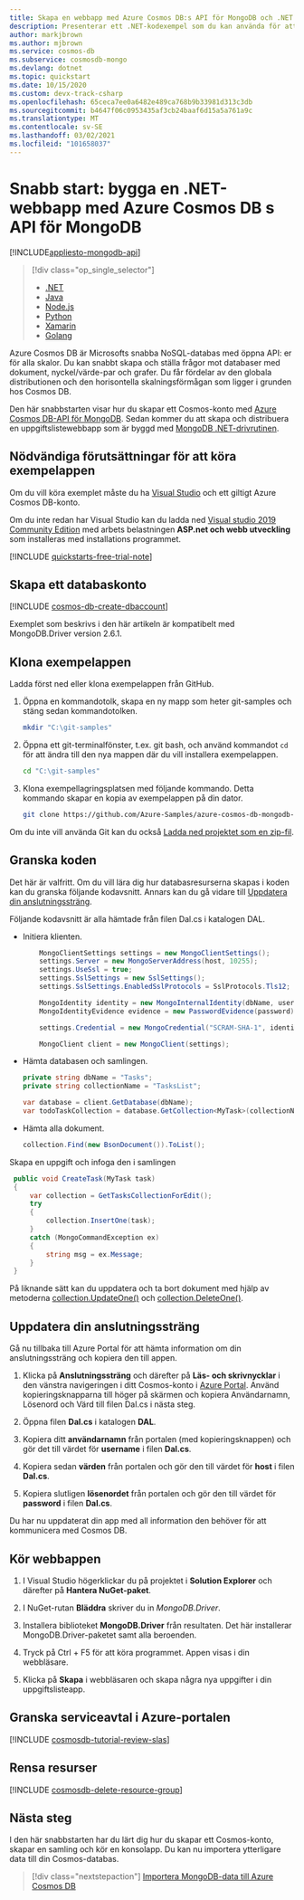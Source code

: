```yaml
---
title: Skapa en webbapp med Azure Cosmos DB:s API för MongoDB och .NET SDK
description: Presenterar ett .NET-kodexempel som du kan använda för att ansluta till och ställa frågor men hjälp av Azure Cosmos DB:s API för MongoDB.
author: markjbrown
ms.author: mjbrown
ms.service: cosmos-db
ms.subservice: cosmosdb-mongo
ms.devlang: dotnet
ms.topic: quickstart
ms.date: 10/15/2020
ms.custom: devx-track-csharp
ms.openlocfilehash: 65ceca7ee0a6482e489ca768b9b33981d313c3db
ms.sourcegitcommit: b4647f06c0953435af3cb24baaf6d15a5a761a9c
ms.translationtype: MT
ms.contentlocale: sv-SE
ms.lasthandoff: 03/02/2021
ms.locfileid: "101658037"
---
```

# <a name="quickstart-build-a-net-web-app-using-azure-cosmos-dbs-api-for-mongodb"></a>Snabb start: bygga en .NET-webbapp med Azure Cosmos DB s API för MongoDB 
[!INCLUDE[appliesto-mongodb-api](includes/appliesto-mongodb-api.md)]

> [!div class="op_single_selector"]
> * [.NET](create-mongodb-dotnet.md)
> * [Java](create-mongodb-java.md)
> * [Node.js](create-mongodb-nodejs.md)
> * [Python](./mongodb-introduction.md)
> * [Xamarin](create-mongodb-xamarin.md)
> * [Golang](create-mongodb-go.md)
>  

Azure Cosmos DB är Microsofts snabba NoSQL-databas med öppna API: er för alla skalor. Du kan snabbt skapa och ställa frågor mot databaser med dokument, nyckel/värde-par och grafer. Du får fördelar av den globala distributionen och den horisontella skalningsförmågan som ligger i grunden hos Cosmos DB. 

Den här snabbstarten visar hur du skapar ett Cosmos-konto med [Azure Cosmos DB-API för MongoDB](mongodb-introduction.md). Sedan kommer du att skapa och distribuera en uppgiftslistewebbapp som är byggd med [MongoDB .NET-drivrutinen](https://docs.mongodb.com/ecosystem/drivers/csharp/).

## <a name="prerequisites-to-run-the-sample-app"></a>Nödvändiga förutsättningar för att köra exempelappen

Om du vill köra exemplet måste du ha [Visual Studio](https://www.visualstudio.com/downloads/) och ett giltigt Azure Cosmos DB-konto.

Om du inte redan har Visual Studio kan du ladda ned [Visual studio 2019 Community Edition](https://www.visualstudio.com/downloads/) med arbets belastningen **ASP.net och webb utveckling** som installeras med installations programmet.

[!INCLUDE [quickstarts-free-trial-note](../../includes/quickstarts-free-trial-note.md)] 

<a id="create-account"></a>
## <a name="create-a-database-account"></a>Skapa ett databaskonto

[!INCLUDE [cosmos-db-create-dbaccount](../../includes/cosmos-db-create-dbaccount-mongodb.md)]

Exemplet som beskrivs i den här artikeln är kompatibelt med MongoDB.Driver version 2.6.1.

## <a name="clone-the-sample-app"></a>Klona exempelappen

Ladda först ned eller klona exempelappen från GitHub. 

1. Öppna en kommandotolk, skapa en ny mapp som heter git-samples och stäng sedan kommandotolken.

    ```bash
    mkdir "C:\git-samples"
    ```

2. Öppna ett git-terminalfönster, t.ex. git bash, och använd kommandot `cd` för att ändra till den nya mappen där du vill installera exempelappen.

    ```bash
    cd "C:\git-samples"
    ```

3. Klona exempellagringsplatsen med följande kommando. Detta kommando skapar en kopia av exempelappen på din dator. 

    ```bash
    git clone https://github.com/Azure-Samples/azure-cosmos-db-mongodb-dotnet-getting-started.git
    ```

Om du inte vill använda Git kan du också [Ladda ned projektet som en zip-fil](https://github.com/Azure-Samples/azure-cosmos-db-mongodb-dotnet-getting-started/archive/master.zip).

## <a name="review-the-code"></a>Granska koden

Det här är valfritt. Om du vill lära dig hur databasresurserna skapas i koden kan du granska följande kodavsnitt. Annars kan du gå vidare till [Uppdatera din anslutningssträng](#update-your-connection-string). 

Följande kodavsnitt är alla hämtade från filen Dal.cs i katalogen DAL.

* Initiera klienten.

    ```cs
        MongoClientSettings settings = new MongoClientSettings();
        settings.Server = new MongoServerAddress(host, 10255);
        settings.UseSsl = true;
        settings.SslSettings = new SslSettings();
        settings.SslSettings.EnabledSslProtocols = SslProtocols.Tls12;

        MongoIdentity identity = new MongoInternalIdentity(dbName, userName);
        MongoIdentityEvidence evidence = new PasswordEvidence(password);

        settings.Credential = new MongoCredential("SCRAM-SHA-1", identity, evidence);

        MongoClient client = new MongoClient(settings);
    ```

* Hämta databasen och samlingen.

    ```cs
    private string dbName = "Tasks";
    private string collectionName = "TasksList";

    var database = client.GetDatabase(dbName);
    var todoTaskCollection = database.GetCollection<MyTask>(collectionName);
    ```

* Hämta alla dokument.

    ```cs
    collection.Find(new BsonDocument()).ToList();
    ```

Skapa en uppgift och infoga den i samlingen

   ```csharp
    public void CreateTask(MyTask task)
    {
        var collection = GetTasksCollectionForEdit();
        try
        {
            collection.InsertOne(task);
        }
        catch (MongoCommandException ex)
        {
            string msg = ex.Message;
        }
    }
   ```
   På liknande sätt kan du uppdatera och ta bort dokument med hjälp av metoderna [collection.UpdateOne()](https://docs.mongodb.com/stitch/mongodb/actions/collection.updateOne/index.html) och [collection.DeleteOne()](https://docs.mongodb.com/stitch/mongodb/actions/collection.deleteOne/index.html). 

## <a name="update-your-connection-string"></a>Uppdatera din anslutningssträng

Gå nu tillbaka till Azure Portal för att hämta information om din anslutningssträng och kopiera den till appen.

1. Klicka på **Anslutningssträng** och därefter på **Läs- och skrivnycklar** i den vänstra navigeringen i ditt Cosmos-konto i [Azure Portal](https://portal.azure.com/). Använd kopieringsknapparna till höger på skärmen och kopiera Användarnamn, Lösenord och Värd till filen Dal.cs i nästa steg.

2. Öppna filen **Dal.cs** i katalogen **DAL**. 

3. Kopiera ditt **användarnamn** från portalen (med kopieringsknappen) och gör det till värdet för **username** i filen **Dal.cs**. 

4. Kopiera sedan **värden** från portalen och gör den till värdet för **host** i filen **Dal.cs**. 

5. Kopiera slutligen **lösenordet** från portalen och gör den till värdet för **password** i filen **Dal.cs**. 

Du har nu uppdaterat din app med all information den behöver för att kommunicera med Cosmos DB. 
    
## <a name="run-the-web-app"></a>Kör webbappen

1. I Visual Studio högerklickar du på projektet i **Solution Explorer** och därefter på **Hantera NuGet-paket**. 

2. I NuGet-rutan **Bläddra** skriver du in *MongoDB.Driver*.

3. Installera biblioteket **MongoDB.Driver** från resultaten. Det här installerar MongoDB.Driver-paketet samt alla beroenden.

4. Tryck på Ctrl + F5 för att köra programmet. Appen visas i din webbläsare. 

5. Klicka på **Skapa** i webbläsaren och skapa några nya uppgifter i din uppgiftslisteapp.

## <a name="review-slas-in-the-azure-portal"></a>Granska serviceavtal i Azure-portalen

[!INCLUDE [cosmosdb-tutorial-review-slas](../../includes/cosmos-db-tutorial-review-slas.md)]

## <a name="clean-up-resources"></a>Rensa resurser

[!INCLUDE [cosmosdb-delete-resource-group](../../includes/cosmos-db-delete-resource-group.md)]

## <a name="next-steps"></a>Nästa steg

I den här snabbstarten har du lärt dig hur du skapar ett Cosmos-konto, skapar en samling och kör en konsolapp. Du kan nu importera ytterligare data till din Cosmos-databas. 

> [!div class="nextstepaction"]
> [Importera MongoDB-data till Azure Cosmos DB](../dms/tutorial-mongodb-cosmos-db.md?toc=%2fazure%2fcosmos-db%2ftoc.json%253ftoc%253d%2fazure%2fcosmos-db%2ftoc.json)